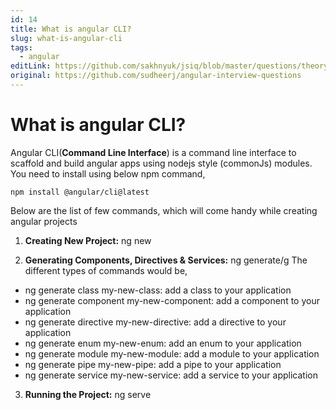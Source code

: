 ```yaml
---
id: 14
title: What is angular CLI?
slug: what-is-angular-cli
tags:
  - angular
editLink: https://github.com/sakhnyuk/jsiq/blob/master/questions/theory/angular/14.md
original: https://github.com/sudheerj/angular-interview-questions
---
```


# What is angular CLI?

Angular CLI(**Command Line Interface**) is a command line interface to scaffold and build angular apps using nodejs style (commonJs) modules. You need to install using below npm command,

```
npm install @angular/cli@latest
```

Below are the list of few commands, which will come handy while creating angular projects

1. **Creating New Project:** ng new <project-name>

2. **Generating Components, Directives & Services:** ng generate/g <feature-name> The different types of commands would be,

- ng generate class my-new-class: add a class to your application
- ng generate component my-new-component: add a component to your application
- ng generate directive my-new-directive: add a directive to your application
- ng generate enum my-new-enum: add an enum to your application
- ng generate module my-new-module: add a module to your application
- ng generate pipe my-new-pipe: add a pipe to your application
- ng generate service my-new-service: add a service to your application

3. **Running the Project:** ng serve